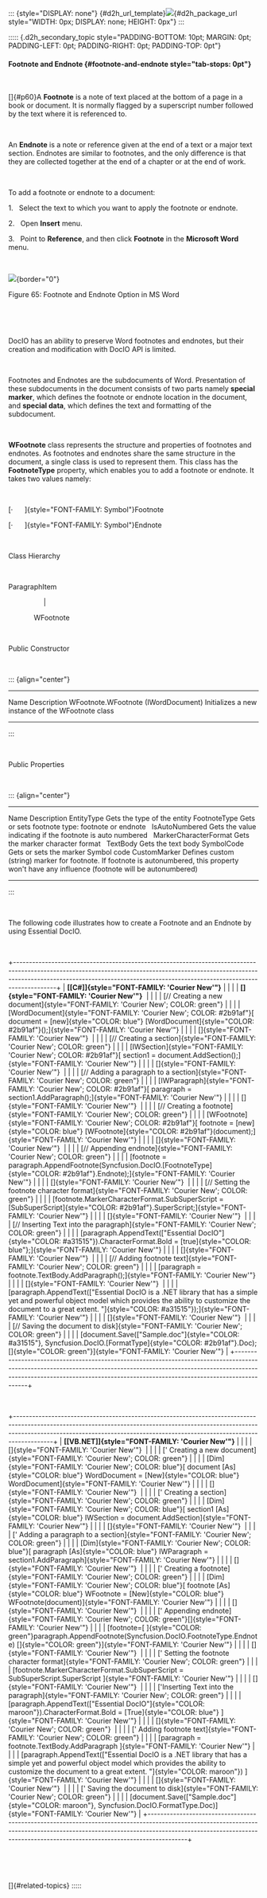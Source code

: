 ::: {style="DISPLAY: none"}
[](ms-xhelp:///?Id=d2h_url_template){#d2h_url_template}![](!package_url!){#d2h_package_url style="WIDTH: 0px; DISPLAY: none; HEIGHT: 0px"}
:::

::::: {.d2h_secondary_topic style="PADDING-BOTTOM: 10pt; MARGIN: 0pt; PADDING-LEFT: 0pt; PADDING-RIGHT: 0pt; PADDING-TOP: 0pt"}
#### Footnote and Endnote {#footnote-and-endnote style="tab-stops: 0pt"}

 

[]{#p60}A **Footnote** is a note of text placed at the bottom of a page in a book or document. It is normally flagged by a superscript number followed by the text where it is referenced to.

 

An **Endnote** is a note or reference given at the end of a text or a major text section. Endnotes are similar to footnotes, and the only difference is that they are collected together at the end of a chapter or at the end of work.

 

To add a footnote or endnote to a document:

1.   Select the text to which you want to apply the footnote or endnote.

2.   Open **Insert** menu.

3.   Point to **Reference**, and then click **Footnote** in the **Microsoft Word** menu.

 

![](ImagesExt/image24_62.jpg){border="0"}

Figure 65: Footnote and Endnote Option in MS Word

 

 

DocIO has an ability to preserve Word footnotes and endnotes, but their creation and modification with DocIO API is limited.

 

Footnotes and Endnotes are the subdocuments of Word. Presentation of these subdocuments in the document consists of two parts namely **special marker**, which defines the footnote or endnote location in the document, and **special data**, which defines the text and formatting of the subdocument.

 

**WFootnote** class represents the structure and properties of footnotes and endnotes. As footnotes and endnotes share the same structure in the document, a single class is used to represent them. This class has the **FootnoteType** property, which enables you to add a footnote or endnote. It takes two values namely:

 

[·      ]{style="FONT-FAMILY: Symbol"}Footnote

[·      ]{style="FONT-FAMILY: Symbol"}Endnote

 

Class Hierarchy

 

ParagraphItem

                  \|

             WFootnote

 

Public Constructor

 

::: {align="center"}
  ------------------------------------- -----------------------------------------------------
  Name                                  Description
  WFootnote.WFootnote (IWordDocument)   Initializes a new instance of the WFootnote class  
  ------------------------------------- -----------------------------------------------------
:::

 

Public Properties

 

::: {align="center"}
  ----------------------- --------------------------------------------------------------------------------------------------------------------------------------------------
  Name                    Description
  EntityType              Gets the type of the entity
  FootnoteType            Gets or sets footnote type: footnote or endnote  
  IsAutoNumbered          Gets the value indicating if the footnote is auto numbered  
  MarkerCharacterFormat   Gets the marker character format  
  TextBody                Gets the text body
  SymbolCode              Gets or sets the marker Symbol code
  CustomMarker            Defines custom (string) marker for footnote. If footnote is autonumbered, this property won't have any influence (footnote will be autonumbered)
  ----------------------- --------------------------------------------------------------------------------------------------------------------------------------------------
:::

 

The following code illustrates how to create a Footnote and an Endnote by using Essential DocIO.

 

+-------------------------------------------------------------------------------------------------------------------------------------------------------------------------------------------------------------------------------------------------------+
| **[\[C#\]]{style="FONT-FAMILY: 'Courier New'"}**                                                                                                                                                                                                      |
|                                                                                                                                                                                                                                                       |
| **[]{style="FONT-FAMILY: 'Courier New'"}**                                                                                                                                                                                                            |
|                                                                                                                                                                                                                                                       |
| [// Creating a new document]{style="FONT-FAMILY: 'Courier New'; COLOR: green"}                                                                                                                                                                        |
|                                                                                                                                                                                                                                                       |
| [WordDocument]{style="FONT-FAMILY: 'Courier New'; COLOR: #2b91af"}[ document = [new]{style="COLOR: blue"} [WordDocument]{style="COLOR: #2b91af"}();]{style="FONT-FAMILY: 'Courier New'"}                                                              |
|                                                                                                                                                                                                                                                       |
| []{style="FONT-FAMILY: 'Courier New'"}                                                                                                                                                                                                                |
|                                                                                                                                                                                                                                                       |
| [// Creating a section]{style="FONT-FAMILY: 'Courier New'; COLOR: green"}                                                                                                                                                                             |
|                                                                                                                                                                                                                                                       |
| [IWSection]{style="FONT-FAMILY: 'Courier New'; COLOR: #2b91af"}[ section1 = document.AddSection();]{style="FONT-FAMILY: 'Courier New'"}                                                                                                               |
|                                                                                                                                                                                                                                                       |
| []{style="FONT-FAMILY: 'Courier New'"}                                                                                                                                                                                                                |
|                                                                                                                                                                                                                                                       |
| [// Adding a paragraph to a section]{style="FONT-FAMILY: 'Courier New'; COLOR: green"}                                                                                                                                                                |
|                                                                                                                                                                                                                                                       |
| [IWParagraph]{style="FONT-FAMILY: 'Courier New'; COLOR: #2b91af"}[ paragraph = section1.AddParagraph();]{style="FONT-FAMILY: 'Courier New'"}                                                                                                          |
|                                                                                                                                                                                                                                                       |
| []{style="FONT-FAMILY: 'Courier New'"}                                                                                                                                                                                                                |
|                                                                                                                                                                                                                                                       |
| [// Creating a footnote]{style="FONT-FAMILY: 'Courier New'; COLOR: green"}                                                                                                                                                                            |
|                                                                                                                                                                                                                                                       |
| [WFootnote]{style="FONT-FAMILY: 'Courier New'; COLOR: #2b91af"}[ footnote = [new]{style="COLOR: blue"} [WFootnote]{style="COLOR: #2b91af"}(document);]{style="FONT-FAMILY: 'Courier New'"}                                                            |
|                                                                                                                                                                                                                                                       |
| []{style="FONT-FAMILY: 'Courier New'"}                                                                                                                                                                                                                |
|                                                                                                                                                                                                                                                       |
| [// Appending endnote]{style="FONT-FAMILY: 'Courier New'; COLOR: green"}                                                                                                                                                                              |
|                                                                                                                                                                                                                                                       |
| [footnote = paragraph.AppendFootnote(Syncfusion.DocIO.[FootnoteType]{style="COLOR: #2b91af"}.Endnote);]{style="FONT-FAMILY: 'Courier New'"}                                                                                                           |
|                                                                                                                                                                                                                                                       |
| []{style="FONT-FAMILY: 'Courier New'"}                                                                                                                                                                                                                |
|                                                                                                                                                                                                                                                       |
| [// Setting the footnote character format]{style="FONT-FAMILY: 'Courier New'; COLOR: green"}                                                                                                                                                          |
|                                                                                                                                                                                                                                                       |
| [footnote.MarkerCharacterFormat.SubSuperScript = [SubSuperScript]{style="COLOR: #2b91af"}.SuperScript;]{style="FONT-FAMILY: 'Courier New'"}                                                                                                           |
|                                                                                                                                                                                                                                                       |
| []{style="FONT-FAMILY: 'Courier New'"}                                                                                                                                                                                                                |
|                                                                                                                                                                                                                                                       |
| [// Inserting Text into the paragraph]{style="FONT-FAMILY: 'Courier New'; COLOR: green"}                                                                                                                                                              |
|                                                                                                                                                                                                                                                       |
| [paragraph.AppendText([\"Essential DocIO\"]{style="COLOR: #a31515"}).CharacterFormat.Bold = [true]{style="COLOR: blue"};]{style="FONT-FAMILY: 'Courier New'"}                                                                                         |
|                                                                                                                                                                                                                                                       |
| []{style="FONT-FAMILY: 'Courier New'"}                                                                                                                                                                                                                |
|                                                                                                                                                                                                                                                       |
| [// Adding footnote text]{style="FONT-FAMILY: 'Courier New'; COLOR: green"}                                                                                                                                                                           |
|                                                                                                                                                                                                                                                       |
| [paragraph = footnote.TextBody.AddParagraph();]{style="FONT-FAMILY: 'Courier New'"}                                                                                                                                                                   |
|                                                                                                                                                                                                                                                       |
| []{style="FONT-FAMILY: 'Courier New'"}                                                                                                                                                                                                                |
|                                                                                                                                                                                                                                                       |
| [paragraph.AppendText([\"Essential DocIO is a .NET library that has a simple yet and powerful object model which provides the ability to customize the document to a great extent. \"]{style="COLOR: #a31515"});]{style="FONT-FAMILY: 'Courier New'"} |
|                                                                                                                                                                                                                                                       |
| []{style="FONT-FAMILY: 'Courier New'"}                                                                                                                                                                                                                |
|                                                                                                                                                                                                                                                       |
| [// Saving the document to disk]{style="FONT-FAMILY: 'Courier New'; COLOR: green"}                                                                                                                                                                    |
|                                                                                                                                                                                                                                                       |
| [document.Save([\"Sample.doc\"]{style="COLOR: #a31515"}, Syncfusion.DocIO.[FormatType]{style="COLOR: #2b91af"}.Doc);[]{style="COLOR: green"}]{style="FONT-FAMILY: 'Courier New'"}                                                                     |
+-------------------------------------------------------------------------------------------------------------------------------------------------------------------------------------------------------------------------------------------------------+

 

+------------------------------------------------------------------------------------------------------------------------------------------------------------------------------------------------------------------------------------------------------+
| **[\[VB.NET\]]{style="FONT-FAMILY: 'Courier New'"}**                                                                                                                                                                                                 |
|                                                                                                                                                                                                                                                      |
| []{style="FONT-FAMILY: 'Courier New'"}                                                                                                                                                                                                               |
|                                                                                                                                                                                                                                                      |
| [\' Creating a new document]{style="FONT-FAMILY: 'Courier New'; COLOR: green"}                                                                                                                                                                       |
|                                                                                                                                                                                                                                                      |
| [Dim]{style="FONT-FAMILY: 'Courier New'; COLOR: blue"}[ document [As]{style="COLOR: blue"} WordDocument = [New]{style="COLOR: blue"} WordDocument]{style="FONT-FAMILY: 'Courier New'"}                                                               |
|                                                                                                                                                                                                                                                      |
| []{style="FONT-FAMILY: 'Courier New'"}                                                                                                                                                                                                               |
|                                                                                                                                                                                                                                                      |
| [\' Creating a section]{style="FONT-FAMILY: 'Courier New'; COLOR: green"}                                                                                                                                                                            |
|                                                                                                                                                                                                                                                      |
| [Dim]{style="FONT-FAMILY: 'Courier New'; COLOR: blue"}[ section1 [As]{style="COLOR: blue"} IWSection = document.AddSection]{style="FONT-FAMILY: 'Courier New'"}                                                                                      |
|                                                                                                                                                                                                                                                      |
| []{style="FONT-FAMILY: 'Courier New'"}                                                                                                                                                                                                               |
|                                                                                                                                                                                                                                                      |
| [\' Adding a paragraph to a section]{style="FONT-FAMILY: 'Courier New'; COLOR: green"}                                                                                                                                                               |
|                                                                                                                                                                                                                                                      |
| [Dim]{style="FONT-FAMILY: 'Courier New'; COLOR: blue"}[ paragraph [As]{style="COLOR: blue"} IWParagraph = section1.AddParagraph]{style="FONT-FAMILY: 'Courier New'"}                                                                                 |
|                                                                                                                                                                                                                                                      |
| []{style="FONT-FAMILY: 'Courier New'"}                                                                                                                                                                                                               |
|                                                                                                                                                                                                                                                      |
| [\' Creating a footnote]{style="FONT-FAMILY: 'Courier New'; COLOR: green"}                                                                                                                                                                           |
|                                                                                                                                                                                                                                                      |
| [Dim]{style="FONT-FAMILY: 'Courier New'; COLOR: blue"}[ footnote [As]{style="COLOR: blue"} WFootnote = [New]{style="COLOR: blue"} WFootnote(document)]{style="FONT-FAMILY: 'Courier New'"}                                                           |
|                                                                                                                                                                                                                                                      |
| []{style="FONT-FAMILY: 'Courier New'"}                                                                                                                                                                                                               |
|                                                                                                                                                                                                                                                      |
| [\' Appending endnote]{style="FONT-FAMILY: 'Courier New'; COLOR: green"}[]{style="FONT-FAMILY: 'Courier New'"}                                                                                                                                       |
|                                                                                                                                                                                                                                                      |
| [footnote=[ ]{style="COLOR: green"}paragraph.AppendFootnote(Syncfusion.DocIO.FootnoteType.Endnote) []{style="COLOR: green"}]{style="FONT-FAMILY: 'Courier New'"}                                                                                     |
|                                                                                                                                                                                                                                                      |
| []{style="FONT-FAMILY: 'Courier New'"}                                                                                                                                                                                                               |
|                                                                                                                                                                                                                                                      |
| [\' Setting the footnote character format]{style="FONT-FAMILY: 'Courier New'; COLOR: green"}                                                                                                                                                         |
|                                                                                                                                                                                                                                                      |
| [footnote.MarkerCharacterFormat.SubSuperScript = SubSuperScript.SuperScript ]{style="FONT-FAMILY: 'Courier New'"}                                                                                                                                    |
|                                                                                                                                                                                                                                                      |
| []{style="FONT-FAMILY: 'Courier New'"}                                                                                                                                                                                                               |
|                                                                                                                                                                                                                                                      |
| [\'Inserting Text into the paragraph]{style="FONT-FAMILY: 'Courier New'; COLOR: green"}                                                                                                                                                              |
|                                                                                                                                                                                                                                                      |
| [paragraph.AppendText([\"Essential DocIO\"]{style="COLOR: maroon"}).CharacterFormat.Bold = [True]{style="COLOR: blue"} ]{style="FONT-FAMILY: 'Courier New'"}                                                                                         |
|                                                                                                                                                                                                                                                      |
| []{style="FONT-FAMILY: 'Courier New'; COLOR: green"}                                                                                                                                                                                                 |
|                                                                                                                                                                                                                                                      |
| [\' Adding footnote text]{style="FONT-FAMILY: 'Courier New'; COLOR: green"}                                                                                                                                                                          |
|                                                                                                                                                                                                                                                      |
| [paragraph = footnote.TextBody.AddParagraph ]{style="FONT-FAMILY: 'Courier New'"}                                                                                                                                                                    |
|                                                                                                                                                                                                                                                      |
| [paragraph.AppendText([\"Essential DocIO is a .NET library that has a simple yet and powerful object model which provides the ability to customize the document to a great extent. \"]{style="COLOR: maroon"}) ]{style="FONT-FAMILY: 'Courier New'"} |
|                                                                                                                                                                                                                                                      |
| []{style="FONT-FAMILY: 'Courier New'"}                                                                                                                                                                                                               |
|                                                                                                                                                                                                                                                      |
| [\' Saving the document to disk]{style="FONT-FAMILY: 'Courier New'; COLOR: green"}                                                                                                                                                                   |
|                                                                                                                                                                                                                                                      |
| [document.Save([\"Sample.doc\"]{style="COLOR: maroon"}, Syncfusion.DocIO.FormatType.Doc)]{style="FONT-FAMILY: 'Courier New'"}                                                                                                                        |
+------------------------------------------------------------------------------------------------------------------------------------------------------------------------------------------------------------------------------------------------------+

 

 

[]{#related-topics}
:::::

